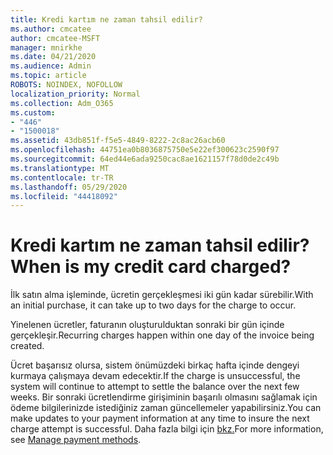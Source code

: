 ```yaml
---
title: Kredi kartım ne zaman tahsil edilir?
ms.author: cmcatee
author: cmcatee-MSFT
manager: mnirkhe
ms.date: 04/21/2020
ms.audience: Admin
ms.topic: article
ROBOTS: NOINDEX, NOFOLLOW
localization_priority: Normal
ms.collection: Adm_O365
ms.custom:
- "446"
- "1500018"
ms.assetid: 43db851f-f5e5-4849-8222-2c8ac26acb60
ms.openlocfilehash: 44751ea0b8036875750e5e22ef300623c2590f97
ms.sourcegitcommit: 64ed44e6ada9250cac8ae1621157f78d0de2c49b
ms.translationtype: MT
ms.contentlocale: tr-TR
ms.lasthandoff: 05/29/2020
ms.locfileid: "44418092"
---
```

# <a name="when-is-my-credit-card-charged"></a><span data-ttu-id="10419-102">Kredi kartım ne zaman tahsil edilir?</span><span class="sxs-lookup"><span data-stu-id="10419-102">When is my credit card charged?</span></span>

<span data-ttu-id="10419-103">İlk satın alma işleminde, ücretin gerçekleşmesi iki gün kadar sürebilir.</span><span class="sxs-lookup"><span data-stu-id="10419-103">With an initial purchase, it can take up to two days for the charge to occur.</span></span>
  
<span data-ttu-id="10419-104">Yinelenen ücretler, faturanın oluşturulduktan sonraki bir gün içinde gerçekleşir.</span><span class="sxs-lookup"><span data-stu-id="10419-104">Recurring charges happen within one day of the invoice being created.</span></span>
  
<span data-ttu-id="10419-105">Ücret başarısız olursa, sistem önümüzdeki birkaç hafta içinde dengeyi kurmaya çalışmaya devam edecektir.</span><span class="sxs-lookup"><span data-stu-id="10419-105">If the charge is unsuccessful, the system will continue to attempt to settle the balance over the next few weeks.</span></span> <span data-ttu-id="10419-106">Bir sonraki ücretlendirme girişiminin başarılı olmasını sağlamak için ödeme bilgilerinizde istediğiniz zaman güncellemeler yapabilirsiniz.</span><span class="sxs-lookup"><span data-stu-id="10419-106">You can make updates to your payment information at any time to insure the next charge attempt is successful.</span></span> <span data-ttu-id="10419-107">Daha fazla bilgi için [bkz.](https://docs.microsoft.com/microsoft-365/commerce/billing-and-payments/manage-payment-methods)</span><span class="sxs-lookup"><span data-stu-id="10419-107">For more information, see [Manage payment methods](https://docs.microsoft.com/microsoft-365/commerce/billing-and-payments/manage-payment-methods).</span></span>